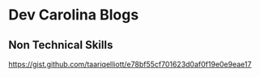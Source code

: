 # Dev Carolina Blogs

## Non Technical Skills ##
https://gist.github.com/taariqelliott/e78bf55cf701623d0af0f19e0e9eae17
